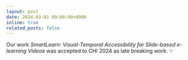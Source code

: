 ```yaml
---
layout: post
date: 2024-03-01 09:00:00+0900
inline: true
related_posts: false
---
```


Our work _SmartLearn: Visual-Temporal Accessibility for Slide-based e-learning Videos_ was accepted to CHI 2024 as late breaking work. ✨
